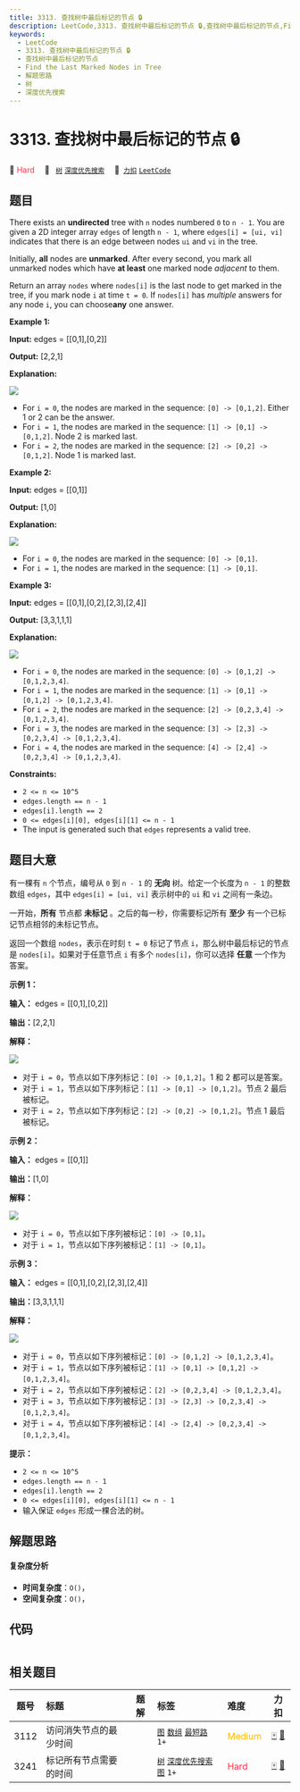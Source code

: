 ```yaml
---
title: 3313. 查找树中最后标记的节点 🔒
description: LeetCode,3313. 查找树中最后标记的节点 🔒,查找树中最后标记的节点,Find the Last Marked Nodes in Tree,解题思路,树,深度优先搜索
keywords:
  - LeetCode
  - 3313. 查找树中最后标记的节点 🔒
  - 查找树中最后标记的节点
  - Find the Last Marked Nodes in Tree
  - 解题思路
  - 树
  - 深度优先搜索
---
```


# 3313. 查找树中最后标记的节点 🔒

🔴 <font color=#ff334b>Hard</font>&emsp; 🔖&ensp; [`树`](/tag/tree.md) [`深度优先搜索`](/tag/depth-first-search.md)&emsp; 🔗&ensp;[`力扣`](https://leetcode.cn/problems/find-the-last-marked-nodes-in-tree) [`LeetCode`](https://leetcode.com/problems/find-the-last-marked-nodes-in-tree)

## 题目

There exists an **undirected** tree with `n` nodes numbered `0` to `n - 1`.
You are given a 2D integer array `edges` of length `n - 1`, where `edges[i] =
[ui, vi]` indicates that there is an edge between nodes `ui` and `vi` in the
tree.

Initially, **all** nodes are **unmarked**. After every second, you mark all
unmarked nodes which have **at least** one marked node _adjacent_ to them.

Return an array `nodes` where `nodes[i]` is the last node to get marked in the
tree, if you mark node `i` at time `t = 0`. If `nodes[i]` has _multiple_
answers for any node `i`, you can choose**any** one answer.



**Example 1:**

**Input:** edges = [[0,1],[0,2]]

**Output:** [2,2,1]

**Explanation:**

![](https://fastly.jsdelivr.net/gh/doocs/leetcode@main/solution/3300-3399/3313.Find%20the%20Last%20Marked%20Nodes%20in%20Tree/images/screenshot-2024-06-02-122236.png)

  * For `i = 0`, the nodes are marked in the sequence: `[0] -> [0,1,2]`. Either 1 or 2 can be the answer.
  * For `i = 1`, the nodes are marked in the sequence: `[1] -> [0,1] -> [0,1,2]`. Node 2 is marked last.
  * For `i = 2`, the nodes are marked in the sequence: `[2] -> [0,2] -> [0,1,2]`. Node 1 is marked last.

**Example 2:**

**Input:** edges = [[0,1]]

**Output:** [1,0]

**Explanation:**

![](https://fastly.jsdelivr.net/gh/doocs/leetcode@main/solution/3300-3399/3313.Find%20the%20Last%20Marked%20Nodes%20in%20Tree/images/screenshot-2024-06-02-122249.png)

  * For `i = 0`, the nodes are marked in the sequence: `[0] -> [0,1]`.
  * For `i = 1`, the nodes are marked in the sequence: `[1] -> [0,1]`.

**Example 3:**

**Input:** edges = [[0,1],[0,2],[2,3],[2,4]]

**Output:** [3,3,1,1,1]

**Explanation:**

![](https://fastly.jsdelivr.net/gh/doocs/leetcode@main/solution/3300-3399/3313.Find%20the%20Last%20Marked%20Nodes%20in%20Tree/images/screenshot-2024-06-03-210550.png)

  * For `i = 0`, the nodes are marked in the sequence: `[0] -> [0,1,2] -> [0,1,2,3,4]`.
  * For `i = 1`, the nodes are marked in the sequence: `[1] -> [0,1] -> [0,1,2] -> [0,1,2,3,4]`.
  * For `i = 2`, the nodes are marked in the sequence: `[2] -> [0,2,3,4] -> [0,1,2,3,4]`.
  * For `i = 3`, the nodes are marked in the sequence: `[3] -> [2,3] -> [0,2,3,4] -> [0,1,2,3,4]`.
  * For `i = 4`, the nodes are marked in the sequence: `[4] -> [2,4] -> [0,2,3,4] -> [0,1,2,3,4]`.



**Constraints:**

  * `2 <= n <= 10^5`
  * `edges.length == n - 1`
  * `edges[i].length == 2`
  * `0 <= edges[i][0], edges[i][1] <= n - 1`
  * The input is generated such that `edges` represents a valid tree.


## 题目大意

有一棵有 `n` 个节点，编号从 `0` 到 `n - 1` 的 **无向** 树。给定一个长度为 `n - 1` 的整数数组 `edges`，其中
`edges[i] = [ui, vi]` 表示树中的 `ui` 和 `vi` 之间有一条边。

一开始，**所有**  节点都 **未标记** 。之后的每一秒，你需要标记所有 **至少**  有一个已标记节点相邻的未标记节点。

返回一个数组 `nodes`，表示在时刻 `t = 0` 标记了节点 `i`，那么树中最后标记的节点是 `nodes[i]`。如果对于任意节点 `i`
有多个 `nodes[i]`，你可以选择 **任意**  一个作为答案。



**示例 1：**

**输入：** edges = [[0,1],[0,2]]

**输出：**[2,2,1]

**解释：**

![](https://fastly.jsdelivr.net/gh/doocs/leetcode@main/solution/3300-3399/3313.Find%20the%20Last%20Marked%20Nodes%20in%20Tree/images/screenshot-2024-06-02-122236.png)

  * 对于 `i = 0`，节点以如下序列标记：`[0] -> [0,1,2]`。1 和 2 都可以是答案。
  * 对于 `i = 1`，节点以如下序列标记：`[1] -> [0,1] -> [0,1,2]`。节点 2 最后被标记。
  * 对于 `i = 2`，节点以如下序列标记：`[2] -> [0,2] -> [0,1,2]`。节点 1 最后被标记。

**示例 2：**

**输入：** edges = [[0,1]]

**输出：**[1,0]

**解释：**

![](https://fastly.jsdelivr.net/gh/doocs/leetcode@main/solution/3300-3399/3313.Find%20the%20Last%20Marked%20Nodes%20in%20Tree/images/screenshot-2024-06-02-122249.png)

  * 对于 `i = 0`，节点以如下序列被标记：`[0] -> [0,1]`。
  * 对于 `i = 1`，节点以如下序列被标记：`[1] -> [0,1]`。

**示例 3：**

**输入：** edges = [[0,1],[0,2],[2,3],[2,4]]

**输出：**[3,3,1,1,1]

**解释：**

![](https://fastly.jsdelivr.net/gh/doocs/leetcode@main/solution/3300-3399/3313.Find%20the%20Last%20Marked%20Nodes%20in%20Tree/images/screenshot-2024-06-03-210550.png)

  * 对于 `i = 0`，节点以如下序列被标记：`[0] -> [0,1,2] -> [0,1,2,3,4]`。
  * 对于 `i = 1`，节点以如下序列被标记：`[1] -> [0,1] -> [0,1,2] -> [0,1,2,3,4]`。
  * 对于 `i = 2`，节点以如下序列被标记：`[2] -> [0,2,3,4] -> [0,1,2,3,4]`。
  * 对于 `i = 3`，节点以如下序列被标记：`[3] -> [2,3] -> [0,2,3,4] -> [0,1,2,3,4]`。
  * 对于 `i = 4`，节点以如下序列被标记：`[4] -> [2,4] -> [0,2,3,4] -> [0,1,2,3,4]`。



**提示：**

  * `2 <= n <= 10^5`
  * `edges.length == n - 1`
  * `edges[i].length == 2`
  * `0 <= edges[i][0], edges[i][1] <= n - 1`
  * 输入保证 `edges` 形成一棵合法的树。


## 解题思路

#### 复杂度分析

- **时间复杂度**：`O()`，
- **空间复杂度**：`O()`，

## 代码

```javascript

```

## 相关题目

<!-- prettier-ignore -->
| 题号 | 标题 | 题解 | 标签 | 难度 | 力扣 |
| :------: | :------ | :------: | :------ | :------ | :------: |
| 3112 | 访问消失节点的最少时间 |  |  [`图`](/tag/graph.md) [`数组`](/tag/array.md) [`最短路`](/tag/shortest-path.md) `1+` | <font color=#ffb800>Medium</font> | [🀄️](https://leetcode.cn/problems/minimum-time-to-visit-disappearing-nodes) [🔗](https://leetcode.com/problems/minimum-time-to-visit-disappearing-nodes) |
| 3241 | 标记所有节点需要的时间 |  |  [`树`](/tag/tree.md) [`深度优先搜索`](/tag/depth-first-search.md) [`图`](/tag/graph.md) `1+` | <font color=#ff334b>Hard</font> | [🀄️](https://leetcode.cn/problems/time-taken-to-mark-all-nodes) [🔗](https://leetcode.com/problems/time-taken-to-mark-all-nodes) |